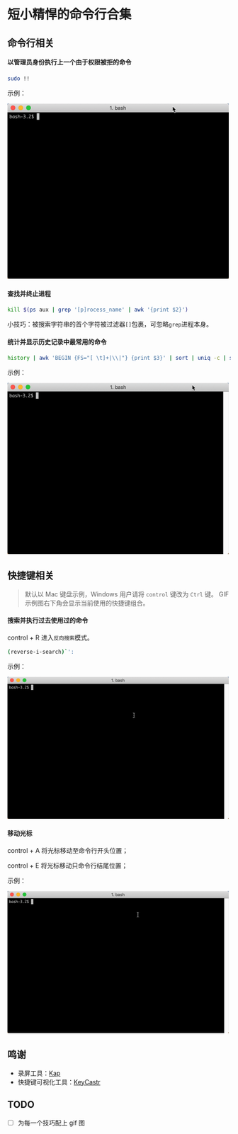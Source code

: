 # 短小精悍的命令行合集

## 命令行相关

#### 以管理员身份执行上一个由于权限被拒的命令
```bash
sudo !!
```
示例：

<img src="./images/sudo_!!.gif" width="500"/>

#### 查找并终止进程
```bash
kill $(ps aux | grep '[p]rocess_name' | awk '{print $2}')
```

小技巧：被搜索字符串的首个字符被过滤器`[]`包裹，可忽略`grep`进程本身。

#### 统计并显示历史记录中最常用的命令
```bash
history | awk 'BEGIN {FS="[ \t]+|\\|"} {print $3}' | sort | uniq -c | sort -nr | head
```

示例：

<img src="./images/history_statistics.gif" width="500"/>


## 快捷键相关

> 默认以 Mac 键盘示例，Windows 用户请将 `control` 键改为 `Ctrl` 键。
> GIF 示例图右下角会显示当前使用的快捷键组合。

#### 搜索并执行过去使用过的命令
control + R 进入`反向搜索`模式。
```bash
(reverse-i-search)`':
```

示例：


<img src="./images/control+r.gif" width="500"/>



#### 移动光标

control + A 将光标移动至命令行开头位置；

control + E 将光标移动只命令行结尾位置；

示例：


<img src="./images/control+a&control+e.gif" width="500"/>

## 鸣谢

* 录屏工具：[Kap](https://github.com/wulkano/kap)
* 快捷键可视化工具：[KeyCastr](https://github.com/keycastr/keycastr)

## TODO
- [ ] 为每一个技巧配上 gif 图




